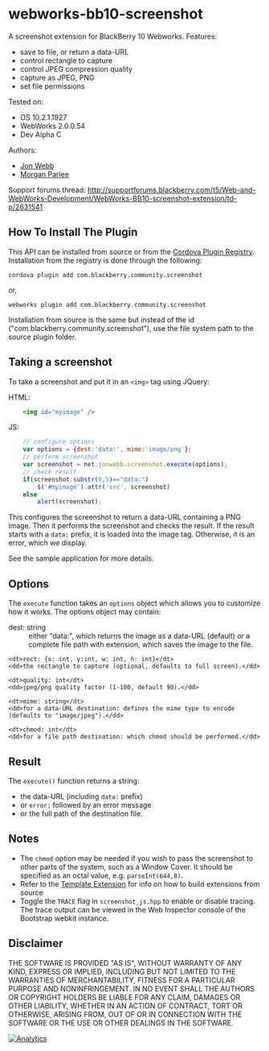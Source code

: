 webworks-bb10-screenshot
========================

A screenshot extension for BlackBerry 10 Webworks. Features:

* save to file, or return a data-URL
* control rectangle to capture
* control JPEG compression quality
* capture as JPEG, PNG
* set file permissions

Tested on:
* OS 10.2.1.1927
* WebWorks 2.0.0.54
* Dev Alpha C

Authors:
* [Jon Webb](http://www.jonwebb.net)          
* [Morgan Parlee](https://github.com/mkparlee) 

Support forums thread: http://supportforums.blackberry.com/t5/Web-and-WebWorks-Development/WebWorks-BB10-screenshot-extension/td-p/2631541

How To Install The Plugin
-------------------------

This API can be installed from source or from the [Cordova Plugin Registry](http://plugins.cordova.io/). Installation from the registry is done through the following:

	cordova plugin add com.blackberry.community.screenshot

or,
	
	webworks plugin add com.blackberry.community.screenshot

Installation from source is the same but instead of the id ("com.blackberry.community.screenshot"), use the file system path to the source plugin folder.


Taking a screenshot
-------------------

To take a screenshot and put it in an `<img>` tag using JQuery:

HTML:
```html
	<img id="myimage" />
```
JS:
```javascript
	// configure options
	var options = {dest:'data:', mime:'image/png'};
	// perform screenshot
	var screenshot = net.jonwebb.screenshot.execute(options);
	// check result
	if(screenshot.substr(0,5)=="data:")
		$('#myimage').attr('src', screenshot)
	else
		alert(screenshot);
```	

This configures the screenshot to return a data-URL containing a PNG image. Then it performs the screenshot and checks the result. If the result starts with a `data:` prefix, it is loaded into the image tag. Otherwise, it is an error, which we display.

See the sample application for more details.

Options
-------

The `execute` function takes an `options` object which allows you to customize how it works. The options object may contain:

<dl>
	<dt>dest: string</dt>
	<dd>either "data:", which returns the image as a data-URL (default)
	or a complete file path with extension, which saves the image to the file.</dd>
 
	<dt>rect: {x: int, y:int, w: int, h: int}</dt>
	<dd>the rectangle to capture (optional, defaults to full screen).</dd>
 
	<dt>quality: int</dt>
	<dd>jpeg/png quality factor (1-100, default 90).</dd>
 
	<dt>mime: string</dt>
	<dd>for a data-URL destination: defines the mime type to encode (defaults to "image/jpeg").</dd>

	<dt>chmod: int</dt>
	<dd>for a file path destination: which chmod should be performed.</dd>
</dl>

Result
------

The `execute()` function returns a string:

* the data-URL (including `data:` prefix)
* or `error:` followed by an error message
* or the full path of the destination file.

Notes
-----
* The `chmod` option may be needed if you wish to pass the screenshot to other parts of the system, such as a Window Cover. It should be specified as an octal value, e.g. `parseInt(644,8)`.
* Refer to the [Template Extension](https://github.com/blackberry/WebWorks-Community-APIs/blob/master/BB10/Template) for info on how to build extensions from source
* Toggle the `TRACE` flag in `screenshot_js.hpp` to enable or disable tracing. The trace output can be viewed in the Web Inspector console of the Bootstrap webkit instance.

Disclaimer
----------
THE SOFTWARE IS PROVIDED "AS IS", WITHOUT WARRANTY OF ANY KIND, EXPRESS OR IMPLIED, INCLUDING BUT NOT LIMITED TO THE WARRANTIES OF MERCHANTABILITY, FITNESS FOR A PARTICULAR PURPOSE AND NONINFRINGEMENT. IN NO EVENT SHALL THE AUTHORS OR COPYRIGHT HOLDERS BE LIABLE FOR ANY CLAIM, DAMAGES OR OTHER LIABILITY, WHETHER IN AN ACTION OF CONTRACT, TORT OR OTHERWISE, ARISING FROM, OUT OF OR IN CONNECTION WITH THE SOFTWARE OR THE USE OR OTHER DEALINGS IN THE SOFTWARE.

[![Analytics](https://ga-beacon.appspot.com/UA-46817652-1/WebWorks-Community-APIs/BB10/Screenshot?pixel)](https://github.com/igrigorik/ga-beacon)